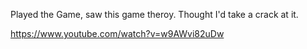 Played the Game, saw this game theroy. Thought I'd take a crack at it. 

https://www.youtube.com/watch?v=w9AWvi82uDw